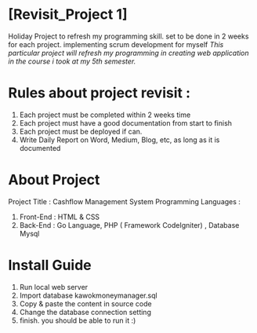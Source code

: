 # [Revisit_Project 1]
  Holiday Project to refresh my programming skill. 
  set to be done in 2 weeks for each project.
  implementing scrum development for myself
*This particular project will refresh my programming in creating web application in the course i took at my 5th semester.*

# Rules about project revisit :
  1. Each project must be completed within 2 weeks time
  2. Each project must have a good documentation from start to finish
  3. Each project must be deployed if can.
  4. Write Daily Report on Word, Medium, Blog, etc, as long as it is documented

# About Project

Project Title : Cashflow Management System
Programming Languages :
  1. Front-End : HTML & CSS
  2. Back-End : Go Language, PHP ( Framework CodeIgniter) , Database Mysql


# Install Guide

1. Run local web server
2. Import database kawokmoneymanager.sql 
3. Copy & paste the content in source code
4. Change the database connection setting
5. finish. you should be able to run it :)
